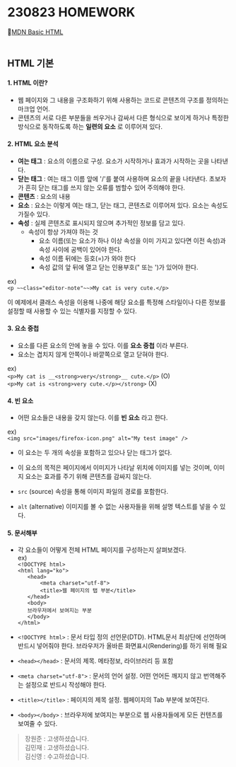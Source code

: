 # 230823 HOMEWORK #

🤍[MDN Basic HTML](https://developer.mozilla.org/ko/docs/Learn/Getting_started_with_the_web/HTML_basics)<br>
<br>

## HTML 기본 ##


#### 1. HTML 이란? ####
* 웹 페이지와 그 내용을 구조화하기 위해 사용하는 코드로 콘텐츠의 구조를 정의하는 마크업 언어.
* 콘텐츠의 서로 다른 부분들을 씌우거나 감싸서 다른 형식으로 보이게 하거나 특정한 방식으로 동작하도록 하는 __일련의 요소__ 로 이루어져 있다.


#### 2. HTML 요소 분석 ####

* **여는 태그** : 요소의 이름으로 구성. 요소가 시작하거나 효과가 시작하는 곳을 나타낸다.
* **닫는 태그** : 여는 태그 이름 앞에 '/'를 붙여 사용하며 요소의 끝을 나타낸다. 초보자가 흔히 닫는 태그를 쓰지 않는 오류를 범할수 있어 주의해야 한다.
* **콘텐츠** : 요소의 내용
* **요소** : 요소는 이렇게 여는 태그, 닫는 태그, 콘텐츠로 이루어져 있다.
요소는 속성도 가질수 있다.
* **속성** : 실제 콘텐츠로 표시되지 않으며 추가적인 정보를 담고 있다.
	* 속성이 항상 가져야 하는 것
		* 요소 이름(또는 요소가 하나 이상 속성을 이미 가지고 있다면 이전 속성)과 속성 사이에 공백이 있어야 한다.
		* 속성 이름 뒤에는 등호(=)가 와야 한다
		* 속성 값의 앞 뒤에 열고 닫는 인용부호(" 또는 ')가 있어야 한다.

ex)<br>
`<p ~~class="editor-note"~~>My cat is very cute.</p>`

이 예제에서 클래스 속성을 이용해 나중에 해당 요소를 특정해 스타일이나 다른 정보를 설정할 때 사용할 수 있는 식별자를 지정할 수 있다.


#### 3. 요소 중첩 ####

* 요소를 다른 요소의 안에 놓을 수 있다. 이를 __요소 중첩__ 이라 부른다.
* 요소는 겹치지 않게 안쪽이나 바깥쪽으로 열고 닫혀야 한다.

ex)<br>
`<p>My cat is __<strong>very</strong>__ cute.</p>` (O)<br>
`<p>My cat is <strong>very cute.</p></strong>` (X)<br>


#### 4. 빈 요소 ####

* 어떤 요소들은 내용을 갖지 않는다. 이를 __빈 요소__ 라고 한다.

ex)<br>
`<img src="images/firefox-icon.png" alt="My test image" />`

* 이 요소는 두 개의 속성을 포함하고 있으나 닫는 태그가 없다.
* 이 요소의 목적은 페이지에서 이미지가 나타날 위치에 이미지를 넣는 것이며, 이미지 요소는 효과를 주기 위해 콘텐츠를 감싸지 않는다.

* `src` (source) 속성을 통해 이미지 파일의 경로를 포함한다.
* `alt` (alternative) 이미지를 볼 수 없는 사용자들을 위해 설명 텍스트를 넣을 수 있다.


#### 5. 문서해부 ####

* 각 요소들이 어떻게 전체 HTML 페이지를 구성하는지 살펴보겠다.<br>
ex)<br>
`<!DOCTYPE html>`<br>
`<html lang="ko">`<br>
`	<head>`<br>
`		<meta charset="utf-8">`<br>
`		<title>웹 페이지의 탭 부분</title>`<br>
`	</head>`<br>
`	<body>`<br>
`	브라우저에서 보여지는 부분`<br>
`	</body>`<br>
`</html>`<br>

* `<!DOCTYPE html>` : 문서 타입 정의 선언문(DTD). HTML문서 최상단에 선언하며 반드시 넣어줘야 한다. 브라우저가 올바른 화면표시(Rendering)를 하기 위해 필요
* `<head></head>` : 문서의 제목. 메타정보, 라이브러리 등 포함
* `<meta charset="utf-8">` : 문서의 언어 설정. 어떤 언어든 깨지지 않고 번역해주는 설정으로 반드시 작성해야 한다.
* `<title></title>` : 페이지의 제목 설정. 웹페이지의 Tab 부분에 보여진다.
* `<body></body>` : 브라우저에 보여지는 부분으로 웹 사용자들에게 모든 컨텐츠를 보여줄 수 있다.





> 장원준 : 고생하셨습니다.<br>
> 김민재 : 고생하셨습니다.<br>
> 김신영 : 수고하셨습니다.<br>

